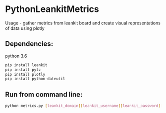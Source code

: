 # PythonLeankitMetrics

Usage - gather metrics from leankit board and create visual representations of data using plotly

## Dependencies:  
python 3.6  
```bash
pip install leankit  
pip install pytz  
pip install plotly   
pip install python-dateutil
```
## Run from command line: 
```bash
python metrics.py [leankit_domain][leankit_username][leankit_password][plotly_username][plotly_api_key]
```

